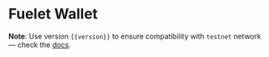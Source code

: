 <script setup>
  import { data } from '../../versions.data'
  const { version } = data
</script>

# Fuelet Wallet

**Note**: Use version `{{version}}` to ensure compatibility with `testnet` network — check the [docs](https://docs.fuel.network/guides/installation/#using-the-latest-toolchain).
